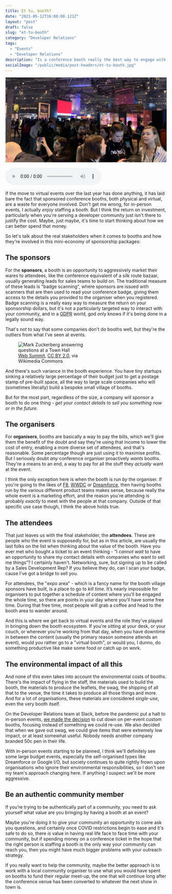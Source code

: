 ```yaml
---
title: Et tu, booth?
date: "2021-05-12T16:00:00.121Z"
layout: "post"
draft: false
slug: "et-tu-booth"
category: "Developer Relations"
tags:
  - "Events"
  - "Developer Relations"
description: "Is a conference booth really the best way to engage with developers? And if it isn't, why do we spend so much time and money on them?"
socialImage: "/public/media/post-headers/et-tu-booth.jpg"
---
```


![Attendees at a conference](/public/media/post-headers/et-tu-booth.jpg)

<audio controls src="https://anchor.fm/s/57ec5b10/podcast/play/33309726/https%3A%2F%2Fd3ctxlq1ktw2nl.cloudfront.net%2Fstaging%2F2021-4-11%2F7ae0397d-fe1f-1a90-0da6-36d494bc5ecc.mp3" preload="metadata" onplay="logPlay('et-tu-booth')"></audio>

If the move to virtual events over the last year has done anything, it has laid bare the fact that sponsored conference booths, both physical and virtual, are a waste for everyone involved. Don't get me wrong, for in-person events, I actually _enjoy_ staffing a booth. But I think the return on investment, particularly when you're serving a developer community just isn't there to justify the cost. Maybe, just maybe, it's time to start thinking about how we can better spend that money.

So let's talk about the real stakeholders when it comes to booths and how they're involved in this mini-economy of sponsorship packages:

## The sponsors
For the **sponsors**, a booth is an opportunity to aggressively market their wares to attendees, like the conference equivalent of a silk route bazaar, usually generating leads for sales teams to build on. The traditional measure of these leads is "badge scanning", where sponsors are issued with scanners that are then used to read your conference badge, giving them access to the details you provided to the organiser when you registered. Badge scanning is a really easy way to measure the return on your sponsorship dollars, but it's not a particularly targeted way to interact with your community, and in a [GDPR](https://en.wikipedia.org/wiki/General_Data_Protection_Regulation) world, god only knows if it's being done in a legally sound way.

That's not to say that some companies don't do booths well, but they're the outliers from what I've seen at events.

<figure class="float-right" style="width: 240px">
	<img src="https://upload.wikimedia.org/wikipedia/commons/7/73/Web_Summit_2018_-_Alpha_Startup_Booths_-_Day_1%2C_November_6_SAM_9236_%2844833164475%29.jpg" alt="Mark Zuckerberg answering questions at a Town Hall">
	<figcaption><a href="https://commons.wikimedia.org/wiki/File:Web_Summit_2018_-_Alpha_Startup_Booths_-_Day_1,_November_6_SAM_9236_(44833164475).jpg">Web Summit</a>, <a href="https://creativecommons.org/licenses/by/2.0">CC BY 2.0</a>, via Wikimedia Commons</figcaption>
</figure>

And there's such variance in the booth experience. You have tiny startups sinking a relatively large percentage of their budget just to get a postage stamp of pre-built space, all the way to large scale companies who will (sometimes literally) build a bespoke small village of booths.

But for the most part, regardless of the size, a company will sponsor a booth to do one thing - _get your contact details to sell you something now or in the future_.

## The organisers
For **organisers**, booths are basically a way to pay the bills, which we'll give them the benefit of the doubt and say they're using that income to lower the cost of entry, enabling a more diverse set of attendees, and that's reasonable. Some percentage though are just using it to maximise profits. But I seriously doubt *any* conference organiser proactively *wants* booths. They're a means to an end, a way to pay for all the stuff they *actually* want at the event.

I think the only exception here is when the booth is run _by_ the organiser. If you're going to the likes of [F8](https://developers.facebook.com/f8/), [WWDC](https://developer.apple.com/wwdc/) or [Dreamforce](https://www.salesforce.com/dreamforce/), then having booths run by the various different product teams makes sense, because really the whole event is a marketing effort, and the reason you're attending is probably _exactly_ to meet with the people at that company. Outside of that specific use case though, I think the above holds true.

## The attendees
That just leaves us with the final stakeholder, the **attendees**. These are people who the event is supposedly for, but as in this article, are usually the last folks on the list when thinking about the value of the booth. Have you ever met who bought a ticket to an event thinking - “I _cannot wait_ to have an opportunity to share my contact details with companies who want to sell me things”? I certainly haven't. Networking, sure, but signing up to be called by a Sales Development Rep? If you believe they do, can I scan your badge, cause I've got a bridge to sell you.

For attendees, the "expo area" - which is a fancy name for the booth village sponsors have built, is a place to go to _kill time_. It’s nearly impossible for organisers to put together a schedule of content where you’ll be engaged the whole time, so there are points in your day where you’ll have some free time. During that free time, most people will grab a coffee and head to the booth area to wander around.

And this is where we get back to virtual events and the role they've played in bringing down the booth ecosystem. If you're sitting at your desk, or your couch, or wherever you're working from that day, when you have downtime in between the content (usually the primary reason someone attends an event), would you rather go to a "virtual booth", or would you, I dunno, do something productive like make some food or catch up on work.

## The environmental impact of all this

And none of this even takes into account the environmental costs of booths. There's the impact of flying in the staff, the materials used to build the booth, the materials to produce the leaflets, the swag, the shipping of all that to the venue, the time it takes to produce all those things and more. And for a lot of organisations, these materials are considered _single-use_, even the very booth itself.

On the Developer Relations team at Slack, before the pandemic put a halt to in-person events, [we made the decision](https://medium.com/@beardigsit/toward-carbon-neutral-developer-relations-24f013babc7a) to cut down on per-event custom booths, focusing instead of something we could re-use. We also decided that when we gave out swag, we could give items that were extremely low impact, or at least somewhat useful. Nobody needs another company branded 50c pen in their life.

With in-person events starting to be planned, I think we'll definitely see some large budget events, especially the self-organised types like Dreamforce or Google I/O, but society continues to quite rightly frown upon organisations who ignore their environmental responsibilities, so I don't see my team's approach changing here. If anything I suspect we'll be more aggressive.

## Be an authentic community member
If you’re trying to be authentically part of a community, you need to ask yourself what value are you bringing by having a booth at an event?

Maybe you're doing it to give your community an opportunity to come ask you questions, and certainly once COVID restrictions begin to ease and it's safe to do so, there _is_ value in having real life face to face time with your community, but if spending money on a conference ticket in the hope that the right person is staffing a booth is the only way your community can reach you, then you might have much bigger problems with your outreach strategy.

If you really want to help the community, maybe the better approach is to work with a local community organiser to use what you would have spent on booths to fund their regular meet-up, the one that will continue long after the conference venue has been converted to whatever the next show in town is.
